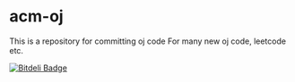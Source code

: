 acm-oj
===========

This is a repository for committing oj code
For many new oj code, leetcode etc.


[![Bitdeli Badge](https://d2weczhvl823v0.cloudfront.net/cxshun/acm-oj/trend.png)](https://bitdeli.com/free "Bitdeli Badge")

